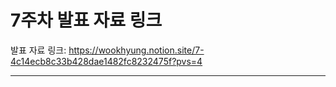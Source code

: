 # 7주차 발표 자료 링크

발표 자료 링크: https://wookhyung.notion.site/7-4c14ecb8c33b428dae1482fc8232475f?pvs=4

---
